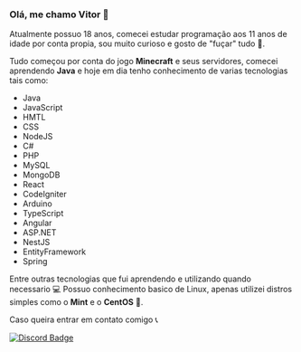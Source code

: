 ### Olá, me chamo Vitor 👻

Atualmente possuo 18 anos, comecei estudar programação aos 11 anos de idade por conta propia, sou muito curioso e gosto de "fuçar" tudo 🐶.

Tudo começou por conta do jogo **Minecraft** e seus servidores, comecei aprendendo **Java** e hoje em dia tenho conhecimento de varias tecnologias tais como:

- Java
- JavaScript
- HMTL
- CSS
- NodeJS
- C#
- PHP
- MySQL
- MongoDB
- React
- CodeIgniter
- Arduino
- TypeScript
- Angular
- ASP.NET
- NestJS
- EntityFramework
- Spring

Entre outras tecnologias que fui aprendendo e utilizando quando necessario 💻 Possuo conhecimento basico de Linux, apenas utilizei distros simples como o **Mint** e o **CentOS** 🐧.

Caso queira entrar em contato comigo 📞

[![Discord Badge](https://img.shields.io/badge/Discord-%237289DA.svg?style=for-the-badge&logo=discord&logoColor=white)](https://discord.com/users/294204654185873408)
